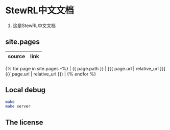 # StewRL中文文档

1. 这是StewRL中文文档

## site.pages

<!-- prettier-ignore-start -->

| source          | link                                                           |
| --------------- | -------------------------------------------------------------- |
{% for page in site.pages -%}
| {{ page.path }} | [{{ page.url | relative_url }}]({{ page.url | relative_url }}) |
{% endfor %}

<!-- prettier-ignore-end -->


## Local debug

```sh
make
make server
```

## The license


